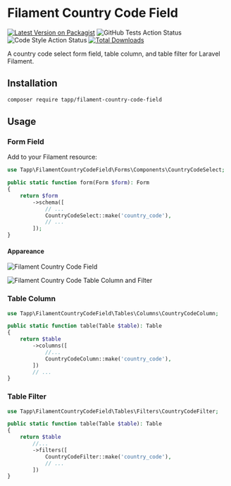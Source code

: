 # Filament Country Code Field

[![Latest Version on Packagist](https://img.shields.io/packagist/v/tapp/filament-country-code-field.svg?style=flat-square)](https://packagist.org/packages/tapp/filament-country-code-field)
![GitHub Tests Action Status](https://github.com/TappNetwork/filament-country-code-field/actions/workflows/run-tests.yml/badge.svg)
![Code Style Action Status](https://github.com/TappNetwork/filament-country-code-field/actions/workflows/pint.yml/badge.svg)
[![Total Downloads](https://img.shields.io/packagist/dt/tapp/filament-country-code-field.svg?style=flat-square)](https://packagist.org/packages/tapp/filament-country-code-field)

A country code select form field, table column, and table filter for Laravel Filament.

## Installation

```bash
composer require tapp/filament-country-code-field
```

## Usage

### Form Field

Add to your Filament resource:

```php
use Tapp\FilamentCountryCodeField\Forms\Components\CountryCodeSelect;

public static function form(Form $form): Form
{
    return $form
        ->schema([
            // ...
            CountryCodeSelect::make('country_code'),
            // ...
        ]);
}
```

#### Appareance

![Filament Country Code Field](https://raw.githubusercontent.com/TappNetwork/filament-country-code-field/main/docs/country_code_select.png)

![Filament Country Code Table Column and Filter](https://raw.githubusercontent.com/TappNetwork/filament-country-code-field/main/docs/country_code_column_and_filter.png)

### Table Column

```php
use Tapp\FilamentCountryCodeField\Tables\Columns\CountryCodeColumn;

public static function table(Table $table): Table
{
    return $table
        ->columns([
            //...
            CountryCodeColumn::make('country_code'),
        ])
        // ...
}
```

### Table Filter

```php
use Tapp\FilamentCountryCodeField\Tables\Filters\CountryCodeFilter;

public static function table(Table $table): Table
{
    return $table
        //...
        ->filters([
            CountryCodeFilter::make('country_code'),
            // ...
        ])
}
```
